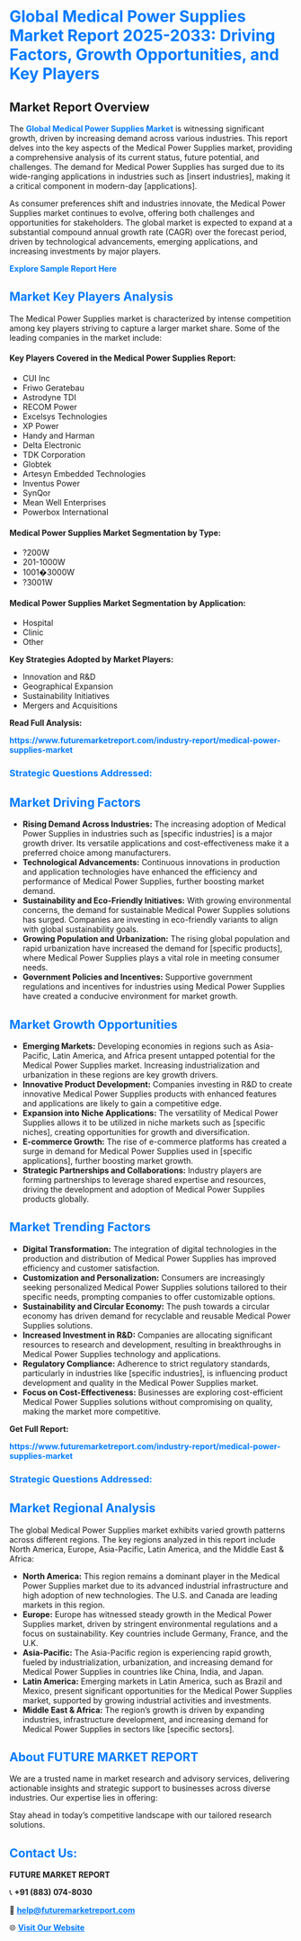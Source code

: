 <h1 style="color: #007BFF;">Global Medical Power Supplies Market Report 2025-2033: Driving Factors, Growth Opportunities, and Key Players</h1>

<section id="overview">
<h2>Market Report Overview</h2>
<p>The <a href="https://www.futuremarketreport.com/industry-report/medical-power-supplies-market" style="color: #007BFF; text-decoration: none;"><strong>Global Medical Power Supplies Market</strong></a> is witnessing significant growth, driven by increasing demand across various industries. This report delves into the key aspects of the Medical Power Supplies market, providing a comprehensive analysis of its current status, future potential, and challenges. The demand for Medical Power Supplies has surged due to its wide-ranging applications in industries such as [insert industries], making it a critical component in modern-day [applications].</p>
<p>As consumer preferences shift and industries innovate, the Medical Power Supplies market continues to evolve, offering both challenges and opportunities for stakeholders. The global market is expected to expand at a substantial compound annual growth rate (CAGR) over the forecast period, driven by technological advancements, emerging applications, and increasing investments by major players.</p>
</section>

<section id="overview">
<p><a href="https://www.futuremarketreport.com/request-sample/reportId=77444" style="color: #007BFF; text-decoration: none;"><strong>Explore Sample Report Here</strong></a></p>
</section>

<section id="key-players">
<h2 style="color: #007BFF;">Market Key Players Analysis</h2>
<p>The Medical Power Supplies market is characterized by intense competition among key players striving to capture a larger market share. Some of the leading companies in the market include:</p>
<h4>Key Players Covered in the Medical Power Supplies Report:</h4>
<ul><li>CUI Inc</li><li>Friwo Geratebau</li><li>Astrodyne TDI</li><li>RECOM Power</li><li>Excelsys Technologies</li><li>XP Power</li><li>Handy and Harman</li><li>Delta Electronic</li><li>TDK Corporation</li><li>Globtek</li><li>Artesyn Embedded Technologies</li><li>Inventus Power</li><li>SynQor</li><li>Mean Well Enterprises</li><li>Powerbox International</li></ul>
<h4>Medical Power Supplies Market Segmentation by Type:</h4>
<ul><li>?200W</li><li>201-1000W</li><li>1001�3000W</li><li>?3001W</li></ul>

<h4>Medical Power Supplies Market Segmentation by Application:</h4>
<ul><li>Hospital</li><li>Clinic</li><li>Other</li></ul>
<p><strong>Key Strategies Adopted by Market Players:</strong></p>
<ul>
<li>Innovation and R&D</li>
<li>Geographical Expansion</li>
<li>Sustainability Initiatives</li>
<li>Mergers and Acquisitions</li>
</ul>
</section>

<section>
<p><strong>Read Full Analysis: </strong></p><a href="https://www.futuremarketreport.com/industry-report/medical-power-supplies-market" style="color: #007BFF; text-decoration: none;"><strong>https://www.futuremarketreport.com/industry-report/medical-power-supplies-market</strong></a>
<h3 style="color: #007BFF;">Strategic Questions Addressed:</h3>
</section>

<section id="driving-factors">
<h2 style="color: #007BFF;">Market Driving Factors</h2>
<ul>
<li><strong>Rising Demand Across Industries:</strong> The increasing adoption of Medical Power Supplies in industries such as [specific industries] is a major growth driver. Its versatile applications and cost-effectiveness make it a preferred choice among manufacturers.</li>
<li><strong>Technological Advancements:</strong> Continuous innovations in production and application technologies have enhanced the efficiency and performance of Medical Power Supplies, further boosting market demand.</li>
<li><strong>Sustainability and Eco-Friendly Initiatives:</strong> With growing environmental concerns, the demand for sustainable Medical Power Supplies solutions has surged. Companies are investing in eco-friendly variants to align with global sustainability goals.</li>
<li><strong>Growing Population and Urbanization:</strong> The rising global population and rapid urbanization have increased the demand for [specific products], where Medical Power Supplies plays a vital role in meeting consumer needs.</li>
<li><strong>Government Policies and Incentives:</strong> Supportive government regulations and incentives for industries using Medical Power Supplies have created a conducive environment for market growth.</li>
</ul>
</section>

<section id="growth-opportunities">
<h2 style="color: #007BFF;">Market Growth Opportunities</h2>
<ul>
<li><strong>Emerging Markets:</strong> Developing economies in regions such as Asia-Pacific, Latin America, and Africa present untapped potential for the Medical Power Supplies market. Increasing industrialization and urbanization in these regions are key growth drivers.</li>
<li><strong>Innovative Product Development:</strong> Companies investing in R&D to create innovative Medical Power Supplies products with enhanced features and applications are likely to gain a competitive edge.</li>
<li><strong>Expansion into Niche Applications:</strong> The versatility of Medical Power Supplies allows it to be utilized in niche markets such as [specific niches], creating opportunities for growth and diversification.</li>
<li><strong>E-commerce Growth:</strong> The rise of e-commerce platforms has created a surge in demand for Medical Power Supplies used in [specific applications], further boosting market growth.</li>
<li><strong>Strategic Partnerships and Collaborations:</strong> Industry players are forming partnerships to leverage shared expertise and resources, driving the development and adoption of Medical Power Supplies products globally.</li>
</ul>
</section>

<section id="trending-factors">
<h2 style="color: #007BFF;">Market Trending Factors</h2>
<ul>
<li><strong>Digital Transformation:</strong> The integration of digital technologies in the production and distribution of Medical Power Supplies has improved efficiency and customer satisfaction.</li>
<li><strong>Customization and Personalization:</strong> Consumers are increasingly seeking personalized Medical Power Supplies solutions tailored to their specific needs, prompting companies to offer customizable options.</li>
<li><strong>Sustainability and Circular Economy:</strong> The push towards a circular economy has driven demand for recyclable and reusable Medical Power Supplies solutions.</li>
<li><strong>Increased Investment in R&D:</strong> Companies are allocating significant resources to research and development, resulting in breakthroughs in Medical Power Supplies technology and applications.</li>
<li><strong>Regulatory Compliance:</strong> Adherence to strict regulatory standards, particularly in industries like [specific industries], is influencing product development and quality in the Medical Power Supplies market.</li>
<li><strong>Focus on Cost-Effectiveness:</strong> Businesses are exploring cost-efficient Medical Power Supplies solutions without compromising on quality, making the market more competitive.</li>
</ul>
</section>

<section>
<p><strong>Get Full Report: </strong></p><a href="https://www.futuremarketreport.com/industry-report/medical-power-supplies-market" style="color: #007BFF; text-decoration: none;"><strong>https://www.futuremarketreport.com/industry-report/medical-power-supplies-market</strong></a>
<h3 style="color: #007BFF;">Strategic Questions Addressed:</h3>
</section>


<section id="regional-analysis">
<h2 style="color: #007BFF;">Market Regional Analysis</h2>
<p>The global Medical Power Supplies market exhibits varied growth patterns across different regions. The key regions analyzed in this report include North America, Europe, Asia-Pacific, Latin America, and the Middle East & Africa:</p>
<ul>
<li><strong>North America:</strong> This region remains a dominant player in the Medical Power Supplies market due to its advanced industrial infrastructure and high adoption of new technologies. The U.S. and Canada are leading markets in this region.</li>
<li><strong>Europe:</strong> Europe has witnessed steady growth in the Medical Power Supplies market, driven by stringent environmental regulations and a focus on sustainability. Key countries include Germany, France, and the U.K.</li>
<li><strong>Asia-Pacific:</strong> The Asia-Pacific region is experiencing rapid growth, fueled by industrialization, urbanization, and increasing demand for Medical Power Supplies in countries like China, India, and Japan.</li>
<li><strong>Latin America:</strong> Emerging markets in Latin America, such as Brazil and Mexico, present significant opportunities for the Medical Power Supplies market, supported by growing industrial activities and investments.</li>
<li><strong>Middle East & Africa:</strong> The region’s growth is driven by expanding industries, infrastructure development, and increasing demand for Medical Power Supplies in sectors like [specific sectors].</li>
</ul>
</section>

<footer>
<h2 style="color: #007BFF;">About FUTURE MARKET REPORT</h2>
<p>We are a trusted name in market research and advisory services, delivering actionable insights and strategic support to businesses across diverse industries. Our expertise lies in offering:</p>

<p>Stay ahead in today’s competitive landscape with our tailored research solutions.</p>

<h2 style="color: #007BFF;">Contact Us:</h2>
<p><strong>FUTURE MARKET REPORT</strong></p>
<p>📞 <strong>+91 (883) 074-8030</strong></p>
<p>📧 <strong><a href="mailto:help@futuremarketreport.com" style="color: #007BFF;">help@futuremarketreport.com</a></strong></p>
<p>🌐 <strong><a href="https://www.futuremarketreport.com/" style="color: #007BFF;">Visit Our Website</a></strong></p>
</footer>